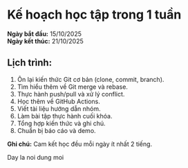 # Kế hoạch học tập trong 1 tuần

**Ngày bắt đầu:** 15/10/2025  
**Ngày kết thúc:** 21/10/2025  

## Lịch trình:
1. Ôn lại kiến thức Git cơ bản (clone, commit, branch).
2. Tìm hiểu thêm về Git merge và rebase.
3. Thực hành push/pull và xử lý conflict.
4. Học thêm về GitHub Actions.
5. Viết tài liệu hướng dẫn nhóm.
6. Làm bài tập thực hành cuối khóa.
7. Tổng hợp kiến thức và ghi chú.
8. Chuẩn bị báo cáo và demo.

**Ghi chú:** Cam kết học đều mỗi ngày ít nhất 2 tiếng.

Day la noi dung moi


